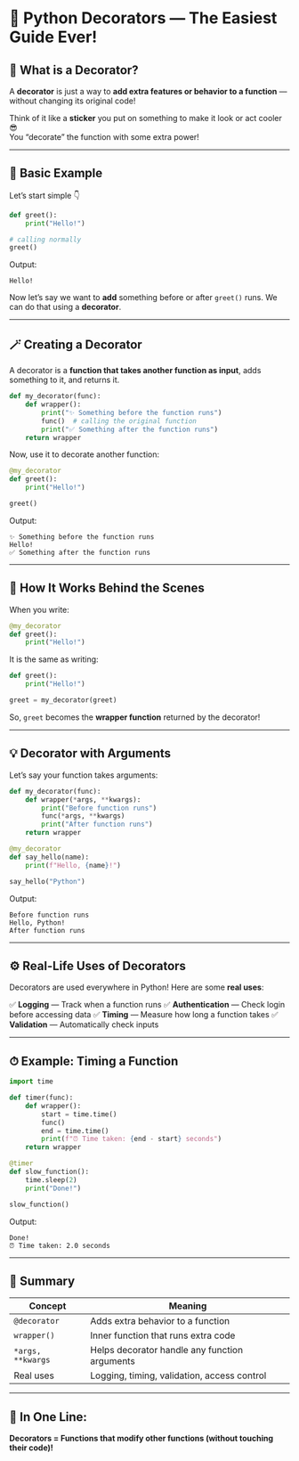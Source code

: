 
# 🧩 Python Decorators — The Easiest Guide Ever!

## 🌟 What is a Decorator?

A **decorator** is just a way to **add extra features or behavior to a function** — without changing its original code!

Think of it like a **sticker** you put on something to make it look or act cooler 😎  
You “decorate” the function with some extra power!

---

## 🧠 Basic Example

Let’s start simple 👇

```python
def greet():
    print("Hello!")

# calling normally
greet()
````

Output:

```
Hello!
```

Now let’s say we want to **add** something before or after `greet()` runs.
We can do that using a **decorator**.

---

## 🪄 Creating a Decorator

A decorator is a **function that takes another function as input**, adds something to it, and returns it.

```python
def my_decorator(func):
    def wrapper():
        print("✨ Something before the function runs")
        func()  # calling the original function
        print("✅ Something after the function runs")
    return wrapper
```

Now, use it to decorate another function:

```python
@my_decorator
def greet():
    print("Hello!")

greet()
```

Output:

```
✨ Something before the function runs
Hello!
✅ Something after the function runs
```

---

## 🧩 How It Works Behind the Scenes

When you write:

```python
@my_decorator
def greet():
    print("Hello!")
```

It is the same as writing:

```python
def greet():
    print("Hello!")

greet = my_decorator(greet)
```

So, `greet` becomes the **wrapper function** returned by the decorator!

---

## 💡 Decorator with Arguments

Let’s say your function takes arguments:

```python
def my_decorator(func):
    def wrapper(*args, **kwargs):
        print("Before function runs")
        func(*args, **kwargs)
        print("After function runs")
    return wrapper

@my_decorator
def say_hello(name):
    print(f"Hello, {name}!")

say_hello("Python")
```

Output:

```
Before function runs
Hello, Python!
After function runs
```

---

## ⚙️ Real-Life Uses of Decorators

Decorators are used everywhere in Python!
Here are some **real uses**:

✅ **Logging** — Track when a function runs
✅ **Authentication** — Check login before accessing data
✅ **Timing** — Measure how long a function takes
✅ **Validation** — Automatically check inputs

---

## ⏱ Example: Timing a Function

```python
import time

def timer(func):
    def wrapper():
        start = time.time()
        func()
        end = time.time()
        print(f"⏰ Time taken: {end - start} seconds")
    return wrapper

@timer
def slow_function():
    time.sleep(2)
    print("Done!")

slow_function()
```

Output:

```
Done!
⏰ Time taken: 2.0 seconds
```

---

## 🎀 Summary

| Concept           | Meaning                                       |
| ----------------- | --------------------------------------------- |
| `@decorator`      | Adds extra behavior to a function             |
| `wrapper()`       | Inner function that runs extra code           |
| `*args, **kwargs` | Helps decorator handle any function arguments |
| Real uses         | Logging, timing, validation, access control   |

---

## 🚀 In One Line:

**Decorators = Functions that modify other functions (without touching their code)!**

